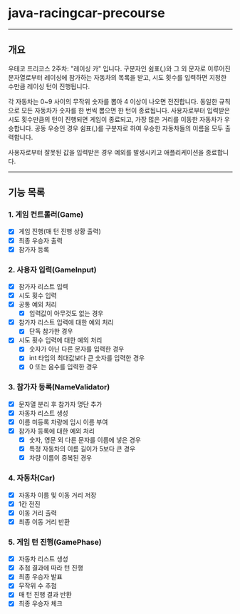 # java-racingcar-precourse

---

## 개요
우테코 프리코스 2주차: "레이싱 카" 입니다.
구분자인 쉼표(,)와 그 외 문자로 이루어진 문자열로부터 레이싱에 참가하는 자동차의 목록을 받고, 
시도 횟수를 입력하면 지정한 수만큼 레이싱 턴이 진행됩니다.

각 자동차는 0~9 사이의 무작위 숫자를 뽑아 4 이상이 나오면 전진합니다.
동일한 규칙으로 모든 자동차가 숫자를 한 번씩 뽑으면 한 턴이 종료됩니다.
사용자로부터 입력받은 시도 횟수만큼의 턴이 진행되면 게임이 종료되고, 가장 많은 거리를 이동한 자동차가 우승합니다.
공동 우승인 경우 쉼표(,)를 구분자로 하여 우승한 자동차들의 이름을 모두 출력합니다.

사용자로부터 잘못된 값을 입력받은 경우 예외를 발생시키고 애플리케이션을 종료합니다.

---

## 기능 목록

### 1. 게임 컨트롤러(Game)
- [x] 게임 진행(매 턴 진행 상황 출력)
- [x] 최종 우승자 출력
- [x] 참가자 등록

### 2. 사용자 입력(GameInput)
- [x] 참가자 리스트 입력
- [x] 시도 횟수 입력
- [x] 공통 예외 처리
  - [x] 입력값이 아무것도 없는 경우
- [x] 참가자 리스트 입력에 대한 예외 처리
  - [x] 단독 참가한 경우
- [x] 시도 횟수 입력에 대한 예외 처리
  - [x] 숫자가 아닌 다른 문자를 입력한 경우
  - [x] int 타입의 최대값보다 큰 숫자를 입력한 경우
  - [x] 0 또는 음수를 입력한 경우

### 3. 참가자 등록(NameValidator)
- [x] 문자열 분리 후 참가자 명단 추가
- [x] 자동차 리스트 생성
- [x] 이름 미등록 차량에 임시 이름 부여
- [x] 참가자 등록에 대한 예외 처리
  - [x] 숫자, 영문 외 다른 문자를 이름에 넣은 경우
  - [x] 특정 자동차의 이름 길이가 5보다 큰 경우
  - [x] 차량 이름이 중복된 경우

### 4. 자동차(Car)
- [x] 자동차 이름 및 이동 거리 저장
- [x] 1칸 전진
- [x] 이동 거리 출력
- [x] 최종 이동 거리 반환

### 5. 게임 턴 진행(GamePhase)
- [x] 자동차 리스트 생성
- [x] 추첨 결과에 따라 턴 진행
- [x] 최종 우승자 발표
- [x] 무작위 수 추첨
- [x] 매 턴 진행 결과 반환
- [x] 최종 우승자 체크